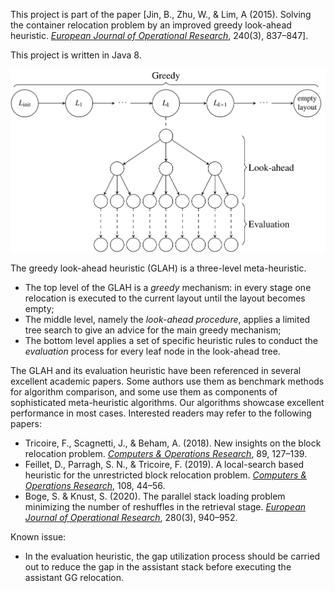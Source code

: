 This project is part of the paper [Jin, B., Zhu, W., & Lim, A (2015). Solving the container relocation problem by an improved greedy look-ahead heuristic. [*European Journal of Operational Research*](https://doi.org/10.1016/j.ejor.2014.07.038), 240(3), 837–847].

This project is written in Java 8.

![GLAH](GLAH.png)

The greedy look-ahead heuristic (GLAH) is a three-level meta-heuristic.
- The top level of the GLAH is a *greedy* mechanism: in every stage one relocation is executed to the current layout until the layout becomes empty;
- The middle level, namely the *look-ahead procedure*, applies a limited tree search to give an advice for the main greedy mechanism;
- The bottom level applies a set of specific heuristic rules to conduct the *evaluation* process for every leaf node in the look-ahead tree.

The GLAH and its evaluation heuristic have been referenced in several excellent academic papers. Some authors use them as benchmark methods for algorithm comparison, and some use them as components of sophisticated meta-heuristic algorithms. Our algorithms showcase excellent performance in most cases. Interested readers may refer to the following papers:
- Tricoire, F., Scagnetti, J., & Beham, A. (2018). New insights on the block relocation problem. [*Computers & Operations Research*](https://doi.org/10.1016/j.cor.2017.08.010), 89, 127–139.
- Feillet, D., Parragh, S. N., & Tricoire, F. (2019). A local-search based heuristic for the unrestricted block relocation problem. [*Computers & Operations Research*](https://doi.org/10.1016/j.cor.2019.04.006), 108, 44–56.
- Boge, S. & Knust, S. (2020). The parallel stack loading problem minimizing the number of reshuffles in the retrieval stage. [*European Journal of Operational Research*](https://doi.org/10.1016/j.ejor.2019.08.005), 280(3), 940–952.

Known issue:
- In the evaluation heuristic, the gap utilization process should be carried out to reduce the gap in the assistant stack before executing the assistant GG relocation.
